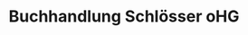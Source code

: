 ---
title: "Buchhandlung Schlösser oHG"
url: /windeck/buchhandlung-schloesser-ohg/
shop: Schreibwaren
---